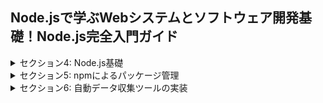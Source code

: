 ## Node.jsで学ぶWebシステムとソフトウェア開発基礎！Node.js完全入門ガイド

<details>
<summary> セクション4: Node.js基礎 </summary>

| NO | 内容 |
| ---- | ---- |
| 20. | 【重要】Volta（Node.js）のインストール |
| 21. | Node.jsのバージョンの意味 |
| 22. | Node.jsでコードを実行してみよう |
| 23. | ターミナルの基本的な使い方を学ぼう |
| 24. | 【__dirnameと__filename】ファイルに文字を書き込んでみよう |
| 25. | 【path】パスの取り扱い方法について学ぼう|
| 26. | Node.jsの基礎！モジュール管理システムについて学ぼう |
| 27. | CommonJSのモジュールの取り扱い方法について学ぼう |
| 28. | ESModuleを使ったモジュールの取り扱い方法について学ぼう１ |
| 29. | ESModuleを使ったモジュールの取り扱い方法について学ぼう２ |
| 30. | CJSとESMが混在する場合の挙動について学ぼう |
| 31. | CJSとESMの挙動の違いについて学ぼう |
| 32. | ブラウザ環境とNode.js環境の違いについて学ぼう |
| 33. | デバッグの方法について学ぼう |

</details>
<details>
<summary> セクション5: npmによるパッケージ管理 </summary>

| NO | 内容 |
| ---- | ---- |
| 34. | npmとは？ |
| 35. | なぜnpmが必要なの？ |
<!-- | 36. | パッケージが読み込まれる流れを学ぼう|
| 37. | package.jsonの中身を見てみよう |
| 38. | dependenciesとdevDependenciesの違いについて学ぼう |
| 39. | npm installとバージョンの見方について学ぼう１ |
| 40. | npm installとバージョンの見方について学ぼう２ |
| 41. | npm scriptの基礎について学ぼう |
| 42. | dependenciesのパッケージをscriptに登録してみよう |
| 43. | ローカルパッケージとグローバルパッケージの違いについて学ぼう |
| 44. | 【発展】パッケージを跨いだ開発方法について学ぼう | -->

</details>
<details>
<summary> セクション6: 自動データ収集ツールの実装 </summary>

| NO | 内容 |
| ---- | ---- |
<!-- | 45. | 導入 |
| 46. | スクレイピングとは？ |
| 47. |【重要】セクション受講前の準備 |
| 48. | Playwrightを使ってみよう |
| 49. | Locatorで取得したい要素を特定しよう |
| 50. | Locatorの詳しい使い方について学ぼう |
| 51. | デバッグでコードの実行を確認してみよう |
| 52. | 画面上のUIイベントをスクリプトで記述してみよう |
| 53. |【練習問題】簡単なスクレイピングを記述してみよう |
| 54. | ファイルへの書き込み処理を記述してみよう |
| 55. | CSV形式でデータを保存しよう |
| 56. | CSVに追加で情報を書き込んでみよう |
| 57. | 【練習問題】スクレイピングしたデータをCSVファイルに保存してみよう |
| 58. | 【重要】Google Spread Sheetのアクセスに必要な設定の追加 |
| 59. | 【Googleスプレッドシート】セルの値を取得してみよう |
| 60. | .envを読み込んでいるコードのデバッグ方法 |
| 61. | 環境変数を.envファイルに抽出しよう |
| 62. | エラーが発生時の処理（例外処理）を記述してみよう |
| 63. | 【Googleスプレッドシート】セルの書き込み方法について学ぼう |
| 64. | 【Googleスプレッドシート】行の追加を行ってみよう |
| 65. | 【Googleスプレッドシート】行の更新を行ってみよう |
| 66. | 【練習問題】スクレイピングで取得したデータをGoogleスプレッドシートに記述してみよう |
| 67. | スクレイピングした内容をGoogle Spread Sheetにまとめよう |
| 68. | スケジューリング（定期実行）の手法について学ぼう |
| 69. | スクレイピングの定期実行を設定してみよう |
| 70. | 定期実行の結果をEmailで送信してみよう |
| 71. | スクレイピングアプリを完成させよう | -->

</details>
